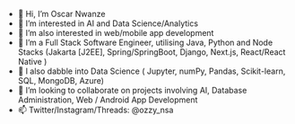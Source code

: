 - 👋 Hi, I’m Oscar Nwanze
- 👀 I’m interested in AI and Data Science/Analytics
- 👀 I’m also interested in web/mobile app development
- 🌱 I’m a Full Stack Software Engineer, utilising Java, Python and Node Stacks (Jakarta [J2EE], Spring/SpringBoot, Django, Next.js, React/React Native )
- 🌱 I also dabble into Data Science ( Jupyter, numPy, Pandas, Scikit-learn, SQL, MongoDB, Azure)
- 💞️ I’m looking to collaborate on projects involving AI, Database Administration, Web / Android App Development
- 📫 Twitter/Instagram/Threads: @ozzy_nsa

<!---
scar-06/scar-06 is a ✨ special ✨ repository because its `README.md` (this file) appears on your GitHub profile.
You can click the Preview link to take a look at your changes.
--->

